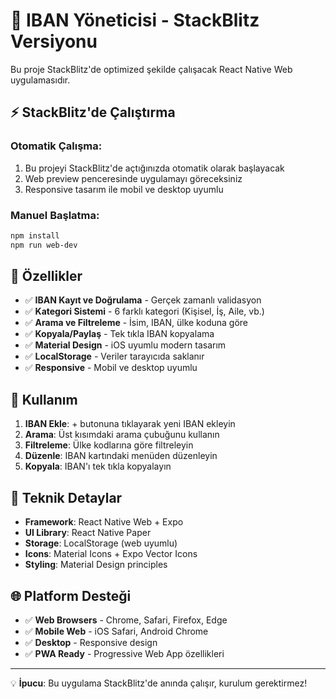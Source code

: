 # 🚀 IBAN Yöneticisi - StackBlitz Versiyonu

Bu proje StackBlitz'de optimized şekilde çalışacak React Native Web uygulamasıdır.

## ⚡ StackBlitz'de Çalıştırma

### Otomatik Çalışma:
1. Bu projeyi StackBlitz'de açtığınızda otomatik olarak başlayacak
2. Web preview penceresinde uygulamayı göreceksiniz
3. Responsive tasarım ile mobil ve desktop uyumlu

### Manuel Başlatma:
```bash
npm install
npm run web-dev
```

## 📱 Özellikler

- ✅ **IBAN Kayıt ve Doğrulama** - Gerçek zamanlı validasyon
- ✅ **Kategori Sistemi** - 6 farklı kategori (Kişisel, İş, Aile, vb.)
- ✅ **Arama ve Filtreleme** - İsim, IBAN, ülke koduna göre
- ✅ **Kopyala/Paylaş** - Tek tıkla IBAN kopyalama
- ✅ **Material Design** - iOS uyumlu modern tasarım
- ✅ **LocalStorage** - Veriler tarayıcıda saklanır
- ✅ **Responsive** - Mobil ve desktop uyumlu

## 🎯 Kullanım

1. **IBAN Ekle**: + butonuna tıklayarak yeni IBAN ekleyin
2. **Arama**: Üst kısımdaki arama çubuğunu kullanın  
3. **Filtreleme**: Ülke kodlarına göre filtreleyin
4. **Düzenle**: IBAN kartındaki menüden düzenleyin
5. **Kopyala**: IBAN'ı tek tıkla kopyalayın

## 🔧 Teknik Detaylar

- **Framework**: React Native Web + Expo
- **UI Library**: React Native Paper  
- **Storage**: LocalStorage (web uyumlu)
- **Icons**: Material Icons + Expo Vector Icons
- **Styling**: Material Design principles

## 🌐 Platform Desteği

- ✅ **Web Browsers** - Chrome, Safari, Firefox, Edge
- ✅ **Mobile Web** - iOS Safari, Android Chrome  
- ✅ **Desktop** - Responsive design
- ✅ **PWA Ready** - Progressive Web App özellikleri

---

💡 **İpucu**: Bu uygulama StackBlitz'de anında çalışır, kurulum gerektirmez!
